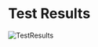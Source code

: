 # Test Results
![TestResults](https://github.com/octolera/ToDoGotchi/blob/main/Tests/TestResults/TestRunExample.png)

